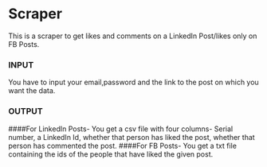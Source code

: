# Scraper

This is a scraper to get likes and comments on a LinkedIn Post/likes only on FB Posts. 

### INPUT
You have to input your email,password and the link to the post on which you want the data.

### OUTPUT
####For LinkedIn Posts- You get a csv file with four columns- Serial number, a LinkedIn Id, whether that person has liked the post, whether that person has commented the post. 
####For FB Posts- You get a txt file containing the ids of the people that have liked the given post. 
